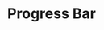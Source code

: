 ---
title: Progress Bar
sidebar_position: 15
slug: /developers/building-an-extension/user-interface-library/progress-bar
toc_min_heading_level: 2
toc_max_heading_level: 5
---
